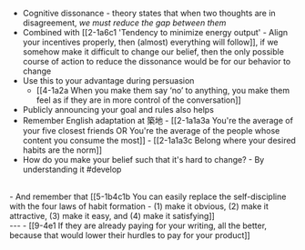 - Cognitive dissonance - theory states that when two thoughts are in disagreement, *we must reduce the gap between them*
 - Combined with [[2-1a6c1 'Tendency to minimize energy output' - Align your incentives properly, then (almost) everything will follow]], if we somehow make it difficult to change our belief, then the only possible course of action to reduce the dissonance would be for our behavior to change
  - Use this to your advantage during persuasion
    - [[4-1a2a When you make them say ‘no’ to anything, you make them feel as if they are in more control of the conversation]]
  - Publicly announcing your goal and rules also helps
  - Remember English adaptation at 築地
		 - [[2-1a1a3a You're the average of your five closest friends OR You're the average of the people whose content you consume the most]]
			 - [[2-1a1a3c Belong where your desired habits are the norm]]
 - How do you make your belief such that it's hard to change? - By understanding it #develop 
<br>
- And remember that [[5-1b4c1b You can easily replace the self-discipline with the four laws of habit formation - (1) make it obvious, (2) make it attractive, (3) make it easy, and (4) make it satisfying]]
<br>
---
- [[9-4e1 If they are already paying for your writing, all the better, because that would lower their hurdles to pay for your product]]

